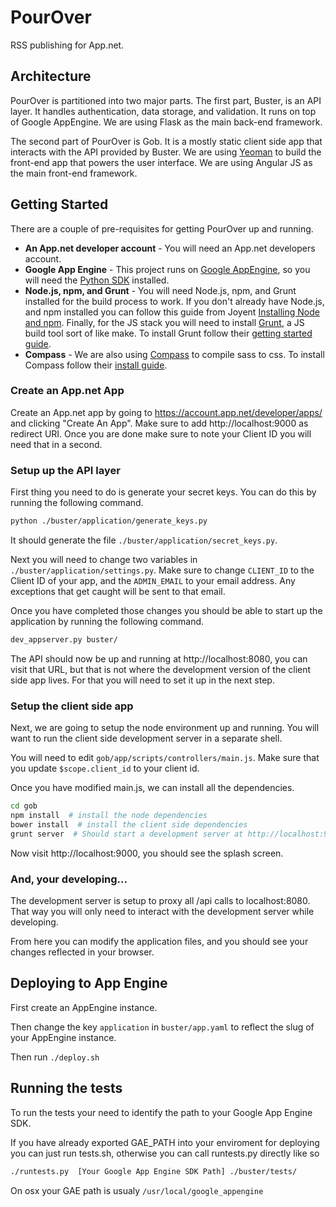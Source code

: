 PourOver
=========

RSS publishing for App.net.

## Architecture

PourOver is partitioned into two major parts. The first part, Buster, is an API layer. It handles authentication, data storage, and validation. It runs on top of Google AppEngine. We are using Flask as the main back-end framework.

The second part of PourOver is Gob. It is a mostly static client side app that interacts with the API provided by Buster. We are using [Yeoman](http://yeoman.io/) to build the front-end app that powers the user interface. We are using Angular JS as the main front-end framework.

## Getting Started

There are a couple of pre-requisites for getting PourOver up and running.


* **An App.net developer account** - You will need an App.net developers account.
* **Google App Engine** - This project runs on [Google AppEngine](https://developers.google.com/appengine/), so you will need the [Python SDK](https://developers.google.com/appengine/downloads#Google_App_Engine_SDK_for_Python) installed.
* **Node.js, npm, and Grunt** - You will need Node.js, npm, and Grunt installed for the build process to work. If you don't already have Node.js, and npm installed you can follow this guide from Joyent [Installing Node and npm](http://www.joyent.com/blog/installing-node-and-npm). Finally, for the JS stack you will need to install [Grunt](http://gruntjs.com/), a JS build tool sort of like make. To install Grunt follow their [getting started guide](http://gruntjs.com/getting-started).
* **Compass** - We are also using [Compass](http://compass-style.org/) to compile sass to css. To install Compass follow their [install guide](http://compass-style.org/install/).

### Create an App.net App

Create an App.net app by going to https://account.app.net/developer/apps/ and clicking "Create An App". Make sure to add http://localhost:9000 as redirect URI. Once you are done make sure to note your Client ID you will need that in a second.

### Setup up the API layer

First thing you need to do is generate your secret keys. You can do this by running the following command.

```sh
python ./buster/application/generate_keys.py
```

It should generate the file `./buster/application/secret_keys.py`.

Next you will need to change two variables in `./buster/application/settings.py`. Make sure to change `CLIENT_ID` to  the Client ID of your app, and the `ADMIN_EMAIL` to your email address. Any exceptions that get caught will be sent to that email.

Once you have completed those changes you should be able to start up the application by running the following command.

```sh
dev_appserver.py buster/
```

The API should now be up and running at http://localhost:8080, you can visit that URL, but that is not where the development version of the client side app lives. For that you will need to set it up in the next step.

### Setup the client side app

Next, we are going to setup the node environment up and running. You will want to run the client side development server in a separate shell.

You will need to edit `gob/app/scripts/controllers/main.js`. Make sure that you update `$scope.client_id` to your client id.

Once you have modified main.js, we can install all the dependencies.

```sh
cd gob
npm install  # install the node dependencies
bower install  # install the client side dependencies
grunt server  # Should start a development server at http://localhost:9000
```

Now visit http://localhost:9000, you should see the splash screen.

### And, your developing...

The development server is setup to proxy all /api calls to localhost:8080. That way you will only need to interact with the development server while developing.

From here you can modify the application files, and you should see your changes reflected in your browser.

## Deploying to App Engine

First create an AppEngine instance.

Then change the key `application` in `buster/app.yaml` to reflect the slug of your AppEngine instance.

Then run `./deploy.sh`

## Running the tests

To run the tests your need to identify the path to your Google App Engine SDK.

If you have already exported GAE_PATH into your enviroment for deploying you can just run tests.sh, otherwise you can call runtests.py directly like so

```sh
./runtests.py  [Your Google App Engine SDK Path] ./buster/tests/
```

On osx your GAE path is usualy `/usr/local/google_appengine`
